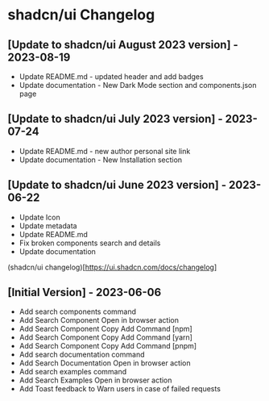 # shadcn/ui Changelog

## [Update to shadcn/ui August 2023 version] - 2023-08-19

- Update README.md - updated header and add badges
- Update documentation - New Dark Mode section and components.json page

## [Update to shadcn/ui July 2023 version] - 2023-07-24

- Update README.md - new author personal site link
- Update documentation - New Installation section

## [Update to shadcn/ui June 2023 version] - 2023-06-22

- Update Icon
- Update metadata
- Update README.md
- Fix broken components search and details
- Update documentation

(shadcn/ui changelog)[https://ui.shadcn.com/docs/changelog]

## [Initial Version] - 2023-06-06

- Add search components command
- Add Search Component Open in browser action
- Add Search Component Copy Add Command [npm]
- Add Search Component Copy Add Command [yarn]
- Add Search Component Copy Add Command [pnpm]
- Add search documentation command
- Add Search Documentation Open in browser action
- Add search examples command
- Add Search Examples Open in browser action
- Add Toast feedback to Warn users in case of failed requests
